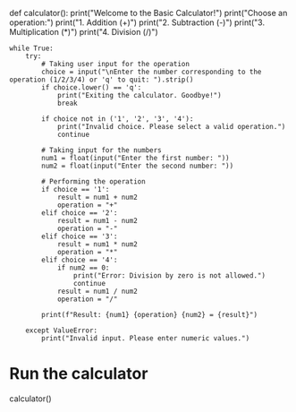 def calculator():
    print("Welcome to the Basic Calculator!")
    print("Choose an operation:")
    print("1. Addition (+)")
    print("2. Subtraction (-)")
    print("3. Multiplication (*)")
    print("4. Division (/)")

    while True:
        try:
            # Taking user input for the operation
            choice = input("\nEnter the number corresponding to the operation (1/2/3/4) or 'q' to quit: ").strip()
            if choice.lower() == 'q':
                print("Exiting the calculator. Goodbye!")
                break

            if choice not in ('1', '2', '3', '4'):
                print("Invalid choice. Please select a valid operation.")
                continue

            # Taking input for the numbers
            num1 = float(input("Enter the first number: "))
            num2 = float(input("Enter the second number: "))

            # Performing the operation
            if choice == '1':
                result = num1 + num2
                operation = "+"
            elif choice == '2':
                result = num1 - num2
                operation = "-"
            elif choice == '3':
                result = num1 * num2
                operation = "*"
            elif choice == '4':
                if num2 == 0:
                    print("Error: Division by zero is not allowed.")
                    continue
                result = num1 / num2
                operation = "/"

            print(f"Result: {num1} {operation} {num2} = {result}")

        except ValueError:
            print("Invalid input. Please enter numeric values.")

# Run the calculator
calculator()
